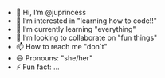 - 👋 Hi, I’m @juprincess
- 👀 I’m interested in "learning how to code!!"
- 🌱 I’m currently learning "everything"
- 💞️ I’m looking to collaborate on "fun things"
- 📫 How to reach me "don´t"
- 😄 Pronouns: "she/her"
- ⚡ Fun fact: ...

<!---
juprincess/juprincess is a ✨ special ✨ repository because its `README.md` (this file) appears on your GitHub profile.
--->
